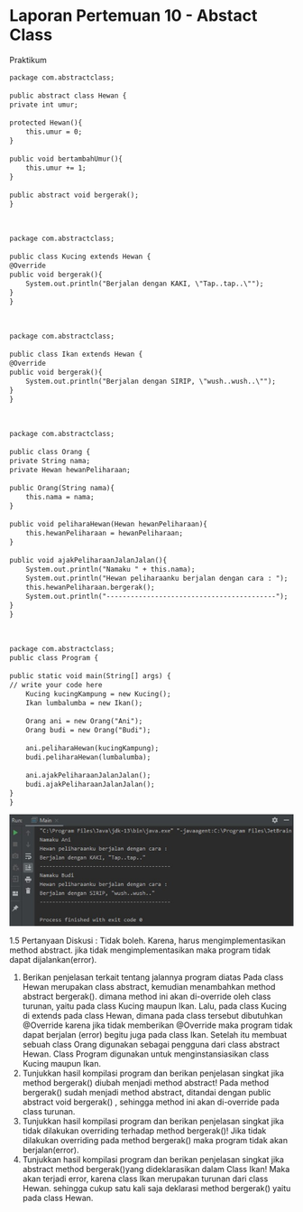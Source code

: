 <h1>Laporan Pertemuan 10 - Abstact Class</h1>

Praktikum

    package com.abstractclass;
    
    public abstract class Hewan {
    private int umur;

    protected Hewan(){
        this.umur = 0;
    }

    public void bertambahUmur(){
        this.umur += 1;
    }

    public abstract void bergerak();
    }
    
<br>

    package com.abstractclass;

    public class Kucing extends Hewan {
    @Override
    public void bergerak(){
        System.out.println("Berjalan dengan KAKI, \"Tap..tap..\"");
    }
    }
    
<br>

    package com.abstractclass;

    public class Ikan extends Hewan {
    @Override
    public void bergerak(){
        System.out.println("Berjalan dengan SIRIP, \"wush..wush..\"");
    }
    }
    
 <br>
 
    package com.abstractclass;

    public class Orang {
    private String nama;
    private Hewan hewanPeliharaan;

    public Orang(String nama){
        this.nama = nama;
    }

    public void peliharaHewan(Hewan hewanPeliharaan){
        this.hewanPeliharaan = hewanPeliharaan;
    }

    public void ajakPeliharaanJalanJalan(){
        System.out.println("Namaku " + this.nama);
        System.out.println("Hewan peliharaanku berjalan dengan cara : ");
        this.hewanPeliharaan.bergerak();
        System.out.println("------------------------------------------");
    }
    }
    
 <br>
    
    package com.abstractclass;
    public class Program {

    public static void main(String[] args) {
	// write your code here
        Kucing kucingKampung = new Kucing();
        Ikan lumbalumba = new Ikan();

        Orang ani = new Orang("Ani");
        Orang budi = new Orang("Budi");

        ani.peliharaHewan(kucingKampung);
        budi.peliharaHewan(lumbalumba);

        ani.ajakPeliharaanJalanJalan();
        budi.ajakPeliharaanJalanJalan();
    }
    }
 <img src="./Praktikum10.jpg"/>
<br>

1.5 Pertanyaan Diskusi :
    Tidak boleh. Karena, harus mengimplementasikan method abstract. jika tidak mengimplementasikan maka program tidak dapat dijalankan(error).

1. Berikan penjelasan terkait tentang jalannya program diatas
   Pada class Hewan merupakan class abstract, kemudian menambahkan method abstract bergerak(). 
   dimana method ini akan di-override oleh class turunan, yaitu pada class Kucing maupun Ikan. Lalu, pada class Kucing di extends pada class Hewan, 
   dimana pada class tersebut dibutuhkan @Override karena jika tidak memberikan @Override maka program tidak dapat berjalan (error) begitu juga pada class Ikan. 
   Setelah itu membuat sebuah class Orang digunakan sebagai pengguna dari class abstract Hewan. Class Program digunakan untuk menginstansiasikan class Kucing maupun Ikan.  
2. Tunjukkan hasil kompilasi program dan berikan penjelasan singkat jika method bergerak() diubah menjadi method abstract!
   Pada method bergerak() sudah menjadi method abstract, ditandai dengan public abstract void bergerak() , sehingga method ini akan di-override pada class turunan. 
3. Tunjukkan hasil kompilasi program dan berikan penjelasan singkat jika tidak dilakukan overriding terhadap method bergerak()!
   Jika tidak dilakukan overriding pada method bergerak() maka program tidak akan berjalan(error).
4. Tunjukkan hasil kompilasi program dan berikan penjelasan singkat jika abstract method bergerak()yang dideklarasikan dalam Class Ikan!
   Maka akan terjadi error, karena class Ikan merupakan turunan dari class Hewan. sehingga cukup satu kali saja deklarasi method bergerak() yaitu pada class Hewan.



